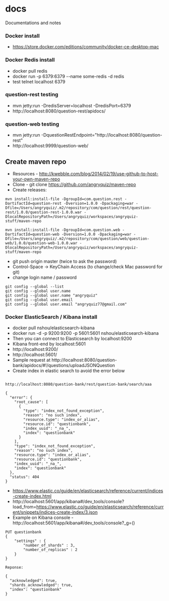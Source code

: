 # docs
Documentations and notes


### Docker install
* https://store.docker.com/editions/community/docker-ce-desktop-mac

### Docker Redis install
* docker pull redis
* docker run -p 6379:6379 --name some-redis -d redis
* test telnet localhost 6379

### question-rest testing
* mvn jetty:run -DredisServer=localhost -DredisPort=6379
* http://localhost:8080/question-rest/apidocs/

### question-web testing
* mvn jetty:run -DquestionRestEndpoint="http://localhost:8080/question-rest"
* http://localhost:9999/question-web/

## Create maven repo
* Resources - http://kwebble.com/blog/2014/02/19/use-github-to-host-your-own-maven-repo
* Clone - git clone https://github.com/angryquiz/maven-repo
* Create releases:
```
mvn install:install-file -DgroupId=com.question.rest -DartifactId=question-rest -Dversion=1.0.0 -Dpackaging=war -Dfile=/Users/angryquiz/.m2/repository/com/question/rest/question-rest/1.0.0/question-rest-1.0.0.war -DlocalRepositoryPath=/Users/angryquiz/workspaces/angryquiz-stuff/maven-repo

mvn install:install-file -DgroupId=com.question.web -DartifactId=question-web -Dversion=1.0.0 -Dpackaging=war -Dfile=/Users/angryquiz/.m2/repository/com/question/web/question-web/1.0.0/question-web-1.0.0.war -DlocalRepositoryPath=/Users/angryquiz/workspaces/angryquiz-stuff/maven-repo

```
* git push origin master (twice to ask the password) 
* Control-Space -> KeyChain Access (to change/check Mac password for git)
* change login name / password
```
git config --global --list
git config --global user.name
git config --global user.name "angryquiz"
git config --global user.email
git config --global user.email "angryquiz77@gmail.com"
```
### Docker ElasticSearch / Kibana install
* docker pull nshou/elasticsearch-kibana
* docker run -d -p 9200:9200 -p 5601:5601 nshou/elasticsearch-kibana
* Then you can connect to Elasticsearch by localhost:9200
* Kibana front-end by localhost:5601
* http://localhost:9200/
* http://localhost:5601/
* Sample request at http://localhost:8080/question-bank/apidocs/#!/questions/uploadJSONQuestion
* Create index in elastic search to avoid the error below
```

http://localhost:8080/question-bank/rest/question-bank/search/aaa

{
  "error": {
    "root_cause": [
      {
        "type": "index_not_found_exception",
        "reason": "no such index",
        "resource.type": "index_or_alias",
        "resource.id": "questionbank",
        "index_uuid": "_na_",
        "index": "questionbank"
      }
    ],
    "type": "index_not_found_exception",
    "reason": "no such index",
    "resource.type": "index_or_alias",
    "resource.id": "questionbank",
    "index_uuid": "_na_",
    "index": "questionbank"
  },
  "status": 404
}
```
* https://www.elastic.co/guide/en/elasticsearch/reference/current/indices-create-index.html
* http://localhost:5601/app/kibana#/dev_tools/console?load_from=https://www.elastic.co/guide/en/elasticsearch/reference/current/snippets/indices-create-index/3.json
* Example on Kibana console - http://localhost:5601/app/kibana#/dev_tools/console?_g=()
```
PUT questionbank
{
    "settings" : {
        "number_of_shards" : 3,
        "number_of_replicas" : 2
    }
}

Reponse:

{
  "acknowledged": true,
  "shards_acknowledged": true,
  "index": "questionbank"
}
```




